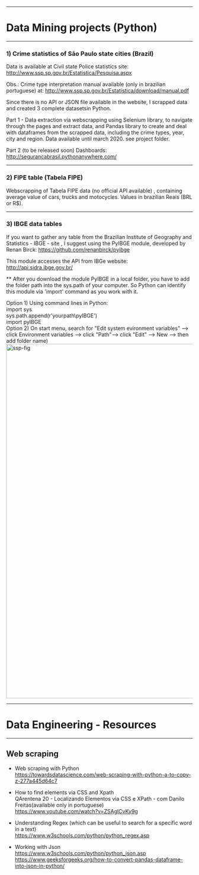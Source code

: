 
-----------------------------------------------------------------------------------------------------------------
# Data  Mining projects  (Python)
-----------------------------------------------------------------------------------------------------------------

### 1) Crime statistics of São Paulo state cities (Brazil)

Data is available at Civil state Police statistics site:  http://www.ssp.sp.gov.br/Estatistica/Pesquisa.aspx   

Obs.: Crime type interpretation manual available (only in brazilian  portuguese) at: http://www.ssp.sp.gov.br/Estatistica/download/manual.pdf

Since there is no API or JSON file available in the website, I scrapped data and created 3 complete datasetsin Python.

Part 1 - Data extraction via webscrapping  using Selenium library, to navigate through the pages and extract data, and Pandas library to create and deal with dataframes from the scrapped data, including the crime types, year, city and region.
 Data available until march 2020. see project folder. 
 
Part 2 (to be released soon) 
Dashboards:  http://segurancabrasil.pythonanywhere.com/

-----------------------------------------------------------------------------
### 2) FIPE table (Tabela FIPE)   

Webscrapping of Tabela FIPE data (no official  API available) , containing  average value of cars, trucks and motocycles. Values in brazilian Reais (BRL or R$).


-----------------------------------------------------------------------------
### 3) IBGE data tables   


If you want to gather any table from the Brazilian Institute of Geography and Statistics - IBGE - site , I suggest using the PyIBGE module, developed by Renan Birck: https://github.com/renanbirck/pyibge

This module accesses the API from IBGe website:  http://api.sidra.ibge.gov.br/ 

** After you download the module PyIBGE in a local folder, you have to add the folder path into the sys.path of your computer. So Python can identify this module via 'import' command as you work with it.  

Option 1) Using command lines in Python:   
      import sys  
      sys.path.append(r'yourpath\pyIBGE')  
      import pyIBGE    
Option 2) On start menu, search for "Edit system evironment variables" --> click Environment variables --> click "Path"--> click "Edit" --> New --> then add folder name)    
<img width="956" alt="ssp-fig" src="https://user-images.githubusercontent.com/52055874/89600833-648e3c00-d839-11ea-8bab-3cfc6c3d37a0.png">

-----------------------------------------------------------------------------------------------------------------
# Data Engineering  -  Resources
-----------------------------------------------------------------------------------------------------------------
## Web scraping   
- Web scraping with Python  
 https://towardsdatascience.com/web-scraping-with-python-a-to-copy-z-277a445d64c7  

- How to find elements via CSS and Xpath  
QArentena 20 - Localizando Elementos via CSS e XPath - com Danilo Freitas(available only in portuguese)    
https://www.youtube.com/watch?v=ZSAglCvKy9g

- Understanding Regex (which can be useful to search for a specific word in a text)  
https://www.w3schools.com/python/python_regex.asp
  
- Working with Json   
https://www.w3schools.com/python/python_json.asp    
https://www.geeksforgeeks.org/how-to-convert-pandas-dataframe-into-json-in-python/   

